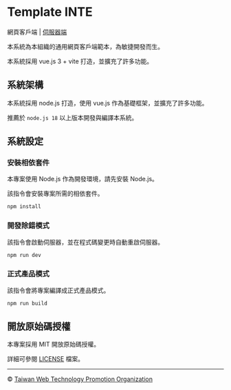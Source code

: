 # Template INTE

網頁客戶端 | [伺服器端](https://github.com/web-tech-tw/template.recv)

本系統為本組織的通用網頁客戶端範本，為敏捷開發而生。

本系統採用 vue.js 3 + vite 打造，並擴充了許多功能。

## 系統架構

本系統採用 node.js 打造，使用 vue.js 作為基礎框架，並擴充了許多功能。

推薦於 `node.js 18` 以上版本開發與編譯本系統。

## 系統設定

### 安裝相依套件

本專案使用 Node.js 作為開發環境，請先安裝 Node.js。

該指令會安裝專案所需的相依套件。

```sh
npm install
```

### 開發除錯模式

該指令會啟動伺服器，並在程式碼變更時自動重啟伺服器。

```sh
npm run dev
```

### 正式產品模式

該指令會將專案編譯成正式產品模式。

```sh
npm run build
```

## 開放原始碼授權

本專案採用 MIT 開放原始碼授權。

詳細可參閱 [LICENSE](LICENSE) 檔案。

---

&copy; [Taiwan Web Technology Promotion Organization](https://web-tech.tw)
